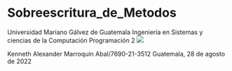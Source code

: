 # Sobreescritura_de_Metodos

Universidad Mariano Gálvez de Guatemala
Ingeniería en Sistemas y ciencias de la Computación
Programación 2
![](https://umg.edu.gt/assets/umg.png)

Kenneth Alexander Marroquin Abal/7690-21-3512
Guatemala, 28 de agosto de 2022
